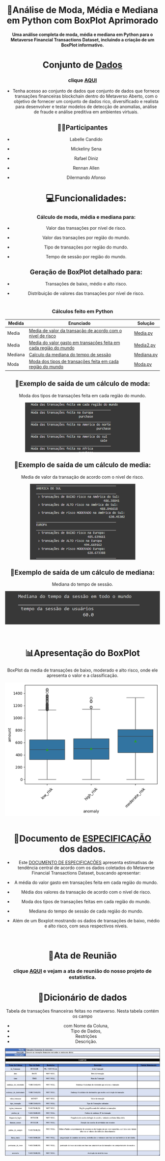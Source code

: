 <h1 align=center> 🔎Análise de Moda, Média e Mediana em Python com BoxPlot Aprimorado </h1>
 <h4 align=center>Uma análise completa de moda, média e mediana em Python para o Metaverse Financial Transactions Dataset, incluindo a criação de um BoxPlot informativo.</h4>

<div align=center>

# Conjunto de [Dados](https://www.kaggle.com/datasets/faizaniftikharjanjua/metaverse-financial-transactions-dataset)
### clique [AQUI](https://www.kaggle.com/datasets/faizaniftikharjanjua/metaverse-financial-transactions-dataset) 
- Tenha acesso ao conjunto de dados que conjunto de dados que fornece transações financeiras blockchain dentro do Metaverso Aberto, com o objetivo de fornecer um conjunto de dados rico, diversificado e realista para desenvolver e testar modelos de detecção de anomalias, análise de fraude e análise preditiva em ambientes virtuais.


<h2>🖐🏻Participantes</h2>

- Labelle Candido
- Mickeliny Sena
- Rafael Diniz
- Rennan Allen
- Dilermando Afonso



  # 💻Funcionalidades:
   ### Cálculo de moda, média e mediana para:
- Valor das transações por nível de risco.
- Valor das transações por região do mundo.
- Tipo de transações por região do mundo.
- Tempo de sessão por região do mundo.

    ## Geração de BoxPlot detalhado para:
- Transações de baixo, médio e alto risco.
- Distribuição de valores das transações por nível de risco.
 


#

 ### Cálculos feito em Python  
 </div>
 
Medida | Enunciado | Solução
------- | --------- | ------------ |
Media | [Media de valor da transação de acordo com o nivel de risco](https://github.com/LABELLECANDIDO/EstatisticaEmPython/blob/main/dadosEstatistica/Media.ipynb?short_path=c6599c5) | [Media.py](https://github.com/LABELLECANDIDO/EstatisticaEmPython/blob/main/dadosEstatistica/Media.ipynb?short_path=c6599c5)   |
Media | [Media do valor gasto em transações feita em cada região do mundo](https://github.com/LABELLECANDIDO/EstatisticaEmPython/blob/main/dadosEstatistica/Media2.ipynb?short_path=60d8ac8)  | [Media2.py](https://github.com/LABELLECANDIDO/EstatisticaEmPython/blob/main/dadosEstatistica/Media2.ipynb?short_path=60d8ac8)  |
Mediana | [Calculo da mediana do tempo de sessão](https://github.com/LABELLECANDIDO/EstatisticaEmPython/blob/main/dadosEstatistica/Mediana.ipynb?short_path=5c8ea3b)  | [Mediana.py](https://github.com/LABELLECANDIDO/EstatisticaEmPython/blob/main/dadosEstatistica/Mediana.ipynb?short_path=5c8ea3b)  |
Moda | [Moda dos tipos de transações feita em cada região do mundo](https://github.com/LABELLECANDIDO/EstatisticaEmPython/blob/main/dadosEstatistica/Moda.ipynb?short_path=791215d)  | [Moda.py](https://github.com/LABELLECANDIDO/EstatisticaEmPython/blob/main/dadosEstatistica/Moda.ipynb?short_path=791215d)  |

<h2 align=center>🧮Exemplo de saída de um cálculo de moda:</h2>
<p align=center>Moda dos tipos de transações feita em cada região do mundo.</p>

<div style="width: 100%;display: flex; justify-content: center;">
 <img src=img/moda.png>
</div>

<h2 align=center>🧮Exemplo de saída de um cálculo de media:</h2>
<p align=center>Media de valor da transação de acordo com o nivel de risco.</p>
<div style="width: 100%;display: flex; justify-content: center;">
 <img src=img/media.png>
</div>

<h2 align=center>🧮Exemplo de saída de um cálculo de mediana:</h2>
<p align=center>Mediana do tempo de sessão.</p>
<div style="width: 100%;display: flex; justify-content: center;">
 <img src=img/mediana.png>
</div>

<br>
<br>
<h1 align=center>📊Apresentação do BoxPlot</h1>
<p align=center>BoxPlot da media de transações de baixo, moderado e alto risco, onde ele apresenta o valor e a classificação. </p>
<div style="width: 100%;display: flex; justify-content: center;">
 <img src=img/boxplot.png>
</div>

<br>
<div align=center>

# 📑Documento de [ESPECIFICAÇÃO](https://docs.google.com/document/d/1l3aFayVu-ROZuMOiD_bm9ARJE7lgLyOrxiojXmY70ns/edit) dos dados.

- Este [DOCUMENTO DE ESPECIFICAÇÕES](https://docs.google.com/document/d/1l3aFayVu-ROZuMOiD_bm9ARJE7lgLyOrxiojXmY70ns/edit) apresenta estimativas de tendência central de acordo com os dados coletados do Metaverse Financial Transactions Dataset, buscando apresentar:

- A média do valor gasto em transações feita em cada região do mundo.

- Média dos valores da transação de acordo com o nível de risco.

- Moda dos tipos de transações feitas em cada região do mundo.

- Mediana do tempo de sessão de cada região do mundo. 

- Além de um Boxplot mostrando os dados de transações de baixo, médio e alto risco, com seus respectivos níveis.</p>
</div>

<br>

<div align=center>
<h1>📆Ata de Reunião </h1>

### clique [AQUI](https://docs.google.com/document/d/10FPW175itM_XcYFrYCfXio0sq1w0Gd2_MkWtGm5JCLg/edit?usp=sharing) e vejam a ata de reunião do nosso projeto de estatística.

</div>


#
 <h1 align=center>📓Dicionário de dados</h1>
<p align=center>Tabela de transações financeiras feitas no metaverso. Nesta tabela contém os campo </p>
 
 <div align=center>

- com Nome da Coluna,
- Tipo de Dados, 
- Restrições 
- Descrição.
</div>

<img src=img/dicionario.jpeg>

#
